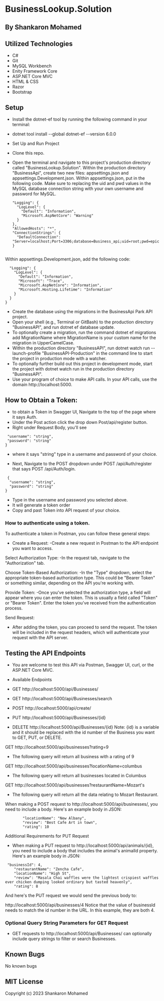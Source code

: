 # BusinessLookup.Solution

## By Shankaron Mohamed


## Utilized Technologies
- C#
- Git
- MySQL Workbench
- Enity Framework Core
- ASP.NET Core MVC
- HTML & CSS
- Razor
- Bootstrap

 ## Setup

- Install the dotnet-ef tool by running the following command in your terminal:

- dotnet tool install --global dotnet-ef --version 6.0.0
- Set Up and Run Project
- Clone this repo.
- Open the terminal and navigate to this project's production directory called "BusinessLookup.Solution".
Within the production directory "BusinessApi", create two new files: appsettings.json and appsettings.Development.json.
Within appsettings.json, put in the following code. Make sure to replacing the uid and pwd values in the MySQL database connection string with your own username and password for MySQL.
  ``` {
  "Logging": {
    "LogLevel": {
      "Default": "Information",
      "Microsoft.AspNetCore": "Warning"
    }
  },
  "AllowedHosts": "*",
  "ConnectionStrings": {
    "DefaultConnection": "Server=localhost;Port=3306;database=Business_api;uid=root;pwd=epicodus;"
  }


Within appsettings.Development.json, add the following code:
``` {
  "Logging": {
    "LogLevel": {
      "Default": "Information",
      "Microsoft": "Trace",
      "Microsoft.AspNetCore": "Information",
      "Microsoft.Hosting.Lifetime": "Information"
    }
  }
} 

```

- Create the database using the migrations in the BusinessApi Park API project. 
- Open your shell (e.g., Terminal or GitBash) to the production directory "BusinessAPI", and run dotnet ef database update.
- To optionally create a migration, run the command dotnet ef migrations add MigrationName where MigrationName is your custom name for the migration in UpperCamelCase. 
- Within the production directory "BusinessAPI", run dotnet watch run --launch-profile "BusinessAPI-Production" in the command line to start the project in production mode with a watcher.
- To optionally further build out this project in development mode, start the project with dotnet watch run in the production directory "BusinessAPI".
- Use your program of choice to make API calls. In your API calls, use the domain http://localhost:5000.

## How to Obtain a Token:
- to obtain a Token in Swagger UI, Navigate to the top of the page where it says Auth.
- Under the Post action click the drop down Post/api/register button.
- Right under Request Body, you'll see

 ```{
  "username": "string",
  "password": "string"
}
```

- where it says "string" type in a username and password of your choice.

- Next, Navigate to the POST dropdown under POST
​/api​/Auth​/register that says POST
​/api​/Auth​/login.
```
 {
  "username": "string",
  "password": "string"
}
```
- Type in the username and password you selected above.
- It will generate a token order
- Copy and past Token into API request of your choice.


### How to authenticate using a token. 

To authenticate a token in Postman, you can follow these general steps:

- Create a Request:
-Create a new request in Postman to the API endpoint you want to access.

Select Authorization Type:
-In the request tab, navigate to the "Authorization" tab.

Choose Token-Based Authorization:
-In the "Type" dropdown, select the appropriate token-based authorization type. This could be "Bearer Token" or something similar, depending on the API you're working with.

Provide Token:
-Once you've selected the authorization type, a field will appear where you can enter the token. This is usually a field called "Token" or "Bearer Token". Enter the token you've received from the authentication process.

Send Request:
- After adding the token, you can proceed to send the request. The token will be included in the request headers, which will authenticate your request with the API server.


## Testing the API Endpoints
- You are welcome to test this API via Postman, Swagger UI, curl, or the ASP.NET Core MVC.

- Available Endpoints
- GET http://localhost:5000/api/Businesses/
- GET http://localhost:5000/api/Businesses/search
- POST http://localhost:5000/api/create/
- PUT http://localhost:5000/api/Businesses/{id}
- DELETE http://localhost:5000/api/Businesses/{id}
Note: {id} is a variable and it should be replaced with the id number of the Business you want to GET, PUT, or DELETE.


GET http://localhost:5000/api/businesses?rating=9
- The following query will return all business with a rating of 9

GET http://localhost:5000/api/businesses?locationName=columbus
- The following query will return all businesses located in Columbus

GET http://localhost:5000/api/businesses?restaurantName=Mozart's
- The following query will return all the data relating to Mozart Restaurant.

When making a POST request to http://localhost:5000/api/businesses/, you need to include a body. Here's an example body in JSON:

``` "restaurantName": "Fox in the Snow Cafe",
        "locationName": "New Albany",
        "review": "Best Cafe Art in town",
        "rating": 10
```
Additional Requirements for PUT Request
- When making a PUT request to http://localhost:5000/api/animals/{id}, you need to include a body that includes the animal's animalId property. Here's an example body in JSON:

```
 "businessId": 4,
    "restaurantName": "Zencha Cafe",
    "locationName": "High St",
    "review": "Masala Chai waffles were the lightest crispiest waffles ever chicken dumping looked ordinary but tasted heavenly",
    "rating": 8
```
And here's the PUT request we would send the previous body to:

http://localhost:5000/api/businesses/4
Notice that the value of businessId needs to match the id number in the URL. In this example, they are both 4.

### Optional Query String Parameters for GET Request
- GET requests to http://localhost:5000/api/Businesses/ can optionally include query strings to filter or search Businesses.



## Known Bugs
No known bugs 
## MIT License
Copyright (c) 2023 Shankaron Mohamed

